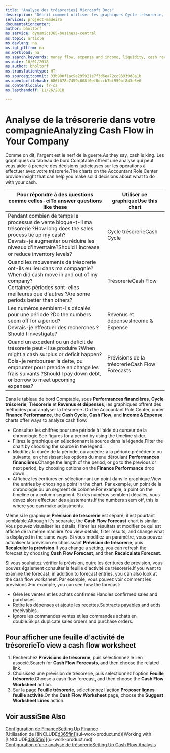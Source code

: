 ```yaml
---
title: "Analyse des trésoreries| Microsoft Docs"
description: "Décrit comment utiliser les graphiques Cycle trésorerie, Revenus et dépenses, Trésorerie et Prévision de trésorerie pour analyser les flux de trésorerie passés et futurs, entrants et sortants de votre société."
services: project-madeira
documentationcenter: 
author: bholtorf
ms.service: dynamics365-business-central
ms.topic: article
ms.devlang: na
ms.tgt_pltfrm: na
ms.workload: na
ms.search.keywords: money flow, expense and income, liquidity, cash receipts minus cash payments, Cartera
ms.date: 10/01/2018
ms.author: bholtorf
ms.translationtype: HT
ms.sourcegitcommit: 33b900f1ac9e295921e7f3d6ea72cc93939d8a1b
ms.openlocfilehash: 686f678c7459c608f0ef0dccb7bf959bf843e5e6
ms.contentlocale: fr-ca
ms.lasthandoff: 11/26/2018

---
```

# <a name="analyzing-cash-flow-in-your-company"></a><span data-ttu-id="df1c9-103">Analyse de la trésorerie dans votre compagnie</span><span class="sxs-lookup"><span data-stu-id="df1c9-103">Analyzing Cash Flow in Your Company</span></span>
<span data-ttu-id="df1c9-104">Comme on dit, l'argent est le nerf de la guerre.</span><span class="sxs-lookup"><span data-stu-id="df1c9-104">As they say, cash is king.</span></span> <span data-ttu-id="df1c9-105">Les graphiques du tableau de bord Comptable offrent une analyse qui peut vous aider à prendre des décisions judicieuses sur les opérations à effectuer avec votre trésorerie.</span><span class="sxs-lookup"><span data-stu-id="df1c9-105">The charts on the Accountant Role Center provide insight that can help you make solid decisions about what to do with your cash.</span></span>  

| <span data-ttu-id="df1c9-106">Pour répondre à des questions comme celles-ci</span><span class="sxs-lookup"><span data-stu-id="df1c9-106">To answer questions like these</span></span> | <span data-ttu-id="df1c9-107">Utiliser ce graphique</span><span class="sxs-lookup"><span data-stu-id="df1c9-107">Use this chart</span></span> |
| --- | --- |
| <span data-ttu-id="df1c9-108">Pendant combien de temps le processus de vente bloque-t-il ma trésorerie ?</span><span class="sxs-lookup"><span data-stu-id="df1c9-108">How long does the sales process tie up my cash?</span></span></br> <span data-ttu-id="df1c9-109">Devrais-je augmenter ou réduire les niveaux d'inventaire?</span><span class="sxs-lookup"><span data-stu-id="df1c9-109">Should I increase or reduce inventory levels?</span></span> |<span data-ttu-id="df1c9-110">Cycle trésorerie</span><span class="sxs-lookup"><span data-stu-id="df1c9-110">Cash Cycle</span></span> |
| <span data-ttu-id="df1c9-111">Quand les mouvements de trésorerie ont-ils eu lieu dans ma compagnie?</span><span class="sxs-lookup"><span data-stu-id="df1c9-111">When did cash move in and out of my company?</span></span></br> <span data-ttu-id="df1c9-112">Certaines périodes sont-elles meilleures que d'autres ?</span><span class="sxs-lookup"><span data-stu-id="df1c9-112">Are some periods better than others?</span></span> |<span data-ttu-id="df1c9-113">Trésorerie</span><span class="sxs-lookup"><span data-stu-id="df1c9-113">Cash Flow</span></span> |
| <span data-ttu-id="df1c9-114">Les numéros semblent-ils décalés pour une période ?</span><span class="sxs-lookup"><span data-stu-id="df1c9-114">Do the numbers seem off for a period?</span></span></br> <span data-ttu-id="df1c9-115">Devrais-je effectuer des recherches ?</span><span class="sxs-lookup"><span data-stu-id="df1c9-115">Should I investigate?</span></span> |<span data-ttu-id="df1c9-116">Revenus et dépenses</span><span class="sxs-lookup"><span data-stu-id="df1c9-116">Income & Expense</span></span> |
| <span data-ttu-id="df1c9-117">Quand un excédent ou un déficit de trésorerie peut-il se produire ?</span><span class="sxs-lookup"><span data-stu-id="df1c9-117">When might a cash surplus or deficit happen?</span></span></br> <span data-ttu-id="df1c9-118">Dois-je rembourser la dette, ou emprunter pour prendre en charge les frais suivants ?</span><span class="sxs-lookup"><span data-stu-id="df1c9-118">Should I pay down debt, or borrow to meet upcoming expenses?</span></span> |<span data-ttu-id="df1c9-119">Prévisions de la trésorerie</span><span class="sxs-lookup"><span data-stu-id="df1c9-119">Cash Flow Forecasts</span></span> |

<span data-ttu-id="df1c9-120">Dans le tableau de bord Comptable, sous **Performances financières**, **Cycle trésorerie**, **Trésorerie** et **Revenus et dépenses**, les graphiques offrent des méthodes pour analyser la trésorerie :</span><span class="sxs-lookup"><span data-stu-id="df1c9-120">On the Accountant Role Center, under **Finance Performance**, the **Cash Cycle**, **Cash Flow**, and **Income & Expense** charts offer ways to analyze cash flow:</span></span>  

* <span data-ttu-id="df1c9-121">Consultez les chiffres pour une période à l'aide du curseur de la chronologie.</span><span class="sxs-lookup"><span data-stu-id="df1c9-121">See figures for a period by using the timeline slider.</span></span>  
* <span data-ttu-id="df1c9-122">Filtrez le graphique en sélectionnant la source dans la légende.</span><span class="sxs-lookup"><span data-stu-id="df1c9-122">Filter the chart by choosing the source in the legend.</span></span>  
* <span data-ttu-id="df1c9-123">Modifiez la durée de la période, ou accédez à la période précédente ou suivante, en choisissant les options du menu déroulant **Performances financières**.</span><span class="sxs-lookup"><span data-stu-id="df1c9-123">Change the length of the period, or go to the previous or next period, by choosing options on the **Finance Performance** drop down.</span></span>  
* <span data-ttu-id="df1c9-124">Affichez les écritures en sélectionnant un point dans le graphique.</span><span class="sxs-lookup"><span data-stu-id="df1c9-124">View the entries by choosing a point in the chart.</span></span> <span data-ttu-id="df1c9-125">Par exemple, un point de la chronologie ou un segment de colonne.</span><span class="sxs-lookup"><span data-stu-id="df1c9-125">For example, a point on the timeline or a column segment.</span></span> <span data-ttu-id="df1c9-126">Si des numéros semblent décalés, vous devez alors effectuer des ajustements.</span><span class="sxs-lookup"><span data-stu-id="df1c9-126">If the numbers seem off, this is where you can make adjustments.</span></span>  

<span data-ttu-id="df1c9-127">Même si le graphique **Prévision de trésorerie** est séparé, il est pourtant semblable.</span><span class="sxs-lookup"><span data-stu-id="df1c9-127">Although it's separate, the **Cash Flow Forecast** chart is similar.</span></span> <span data-ttu-id="df1c9-128">Vous pouvez visualiser les détails, filtrer les résultats et modifier ce qui est affiché de la même manière.</span><span class="sxs-lookup"><span data-stu-id="df1c9-128">You view details, filter results, and change what is displayed in the same ways.</span></span> <span data-ttu-id="df1c9-129">Si vous modifiez un paramètre, vous pouvez actualiser la prévision en choisissant **Prévision de trésorerie**, puis **Recalculer la prévision**.</span><span class="sxs-lookup"><span data-stu-id="df1c9-129">If you change a setting, you can refresh the forecast by choosing **Cash Flow Forecast**, and then **Recalculate Forecast**.</span></span>

<span data-ttu-id="df1c9-130">Si vous souhaitez vérifier la prévision, outre les écritures de prévision, vous pouvez également consulter la feuille d'activité de trésorerie.</span><span class="sxs-lookup"><span data-stu-id="df1c9-130">If you want to examine the forecast, in addition to forecast entries, you can also look at the cash flow worksheet.</span></span> <span data-ttu-id="df1c9-131">Par exemple, vous pouvez voir comment les prévisions :</span><span class="sxs-lookup"><span data-stu-id="df1c9-131">For example, you can see how the forecast:</span></span>

* <span data-ttu-id="df1c9-132">Gère les ventes et les achats confirmés.</span><span class="sxs-lookup"><span data-stu-id="df1c9-132">Handles confirmed sales and purchases.</span></span>  
* <span data-ttu-id="df1c9-133">Retire les dépenses et ajoute les recettes.</span><span class="sxs-lookup"><span data-stu-id="df1c9-133">Subtracts payables and adds receivables.</span></span>  
* <span data-ttu-id="df1c9-134">Ignore les commandes ventes et les commandes achats en double.</span><span class="sxs-lookup"><span data-stu-id="df1c9-134">Skips duplicate sales orders and purchase orders.</span></span>  

## <a name="to-view-a-cash-flow-worksheet"></a><span data-ttu-id="df1c9-135">Pour afficher une feuille d'activité de trésorerie</span><span class="sxs-lookup"><span data-stu-id="df1c9-135">To view a cash flow worksheet</span></span>
1. <span data-ttu-id="df1c9-136">Recherchez **Prévisions de trésorerie**, puis sélectionnez le lien associé.</span><span class="sxs-lookup"><span data-stu-id="df1c9-136">Search for **Cash Flow Forecasts**, and then choose the related link.</span></span>  
2. <span data-ttu-id="df1c9-137">Choisissez une prévision de trésorerie, puis sélectionnez l'option **Feuille trésorerie**.</span><span class="sxs-lookup"><span data-stu-id="df1c9-137">Choose a cash flow forecast, and then choose the **Cash Flow Worksheet** action.</span></span>  
3. <span data-ttu-id="df1c9-138">Sur la page **Feuille trésorerie**, sélectionnez l'action **Proposer lignes feuille activité**.</span><span class="sxs-lookup"><span data-stu-id="df1c9-138">On the **Cash Flow Worksheet** page, choose the **Suggest Worksheet Lines** action.</span></span>  

## <a name="see-also"></a><span data-ttu-id="df1c9-139">Voir aussi</span><span class="sxs-lookup"><span data-stu-id="df1c9-139">See Also</span></span>
[<span data-ttu-id="df1c9-140">Configuration de Finance</span><span class="sxs-lookup"><span data-stu-id="df1c9-140">Setting Up Finance</span></span>](finance-setup-finance.md)  
<span data-ttu-id="df1c9-141">[Utilisation de [!INCLUDE[d365fin](includes/d365fin_md.md)]](ui-work-product.md)</span><span class="sxs-lookup"><span data-stu-id="df1c9-141">[Working with [!INCLUDE[d365fin](includes/d365fin_md.md)]](ui-work-product.md)</span></span>  
[<span data-ttu-id="df1c9-142">Configuration d'une analyse de trésorerie</span><span class="sxs-lookup"><span data-stu-id="df1c9-142">Setting Up Cash Flow Analysis</span></span>](finance-setup-cash-flow-analyses.md)  

